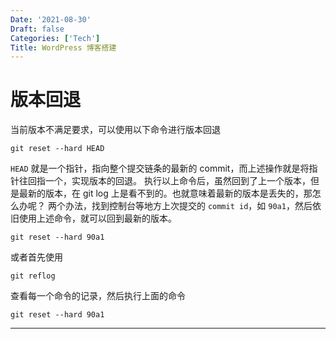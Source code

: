 ```yaml
---
Date: '2021-08-30'
Draft: false
Categories: ['Tech']
Title: WordPress 博客搭建
---
```


# 版本回退
当前版本不满足要求，可以使用以下命令进行版本回退
```
git reset --hard HEAD
```
`HEAD` 就是一个指针，指向整个提交链条的最新的 commit，而上述操作就是将指针往回指一个，实现版本的回退。
执行以上命令后，虽然回到了上一个版本，但是最新的版本，在 git log 上是看不到的。也就意味着最新的版本是丢失的，那怎么办呢？
两个办法，找到控制台等地方上次提交的 `commit id`，如 `90a1`，然后依旧使用上述命令，就可以回到最新的版本。
```
git reset --hard 90a1
```
或者首先使用
```
git reflog
```
查看每一个命令的记录，然后执行上面的命令
```
git reset --hard 90a1
```
--- 
